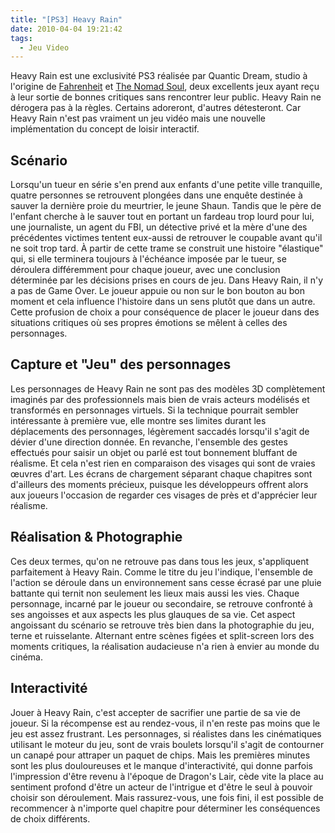 ```yaml
---
title: "[PS3] Heavy Rain"
date: 2010-04-04 19:21:42
tags:
  - Jeu Video
---
```


Heavy Rain est une exclusivité PS3 réalisée par Quantic Dream, studio à l'origine de [Fahrenheit](http://fr.wikipedia.org/wiki/Fahrenheit_%28jeu_vid%C3%A9o%29) et [The Nomad Soul](http://fr.wikipedia.org/wiki/The_Nomad_Soul), deux excellents jeux ayant reçu à leur sortie de bonnes critiques sans rencontrer leur public. Heavy Rain ne dérogera pas à la règles. Certains adoreront, d'autres détesteront. Car Heavy Rain n'est pas vraiment un jeu vidéo mais une nouvelle implémentation du concept de loisir interactif.

<!-- more -->

## Scénario

Lorsqu'un tueur en série s'en prend aux enfants d'une petite ville tranquille, quatre personnes se retrouvent plongées dans une enquête destinée à sauver la dernière proie du meurtrier, le jeune Shaun. Tandis que le père de l'enfant cherche à le sauver tout en portant un fardeau trop lourd pour lui, une journaliste, un agent du FBI, un détective privé et la mère d'une des précédentes victimes tentent eux-aussi de retrouver le coupable avant qu'il ne soit trop tard. À partir de cette trame se construit une histoire "élastique" qui, si elle terminera toujours à l'échéance imposée par le tueur, se déroulera différemment pour chaque joueur, avec une conclusion déterminée par les décisions prises en cours de jeu. Dans Heavy Rain, il n'y a pas de Game Over. Le joueur appuie ou non sur le bon bouton au bon moment et cela influence l'histoire dans un sens plutôt que dans un autre. Cette profusion de choix a pour conséquence de placer le joueur dans des situations critiques où ses propres émotions se mêlent à celles des personnages.

## Capture et "Jeu" des personnages

Les personnages de Heavy Rain ne sont pas des modèles 3D complètement imaginés par des professionnels mais bien de vrais acteurs modélisés et transformés en personnages virtuels. Si la technique pourrait sembler intéressante à première vue, elle montre ses limites durant les déplacements des personnages, légèrement saccadés lorsqu'il s'agit de dévier d'une direction donnée. En revanche, l'ensemble des gestes effectués pour saisir un objet ou parlé est tout bonnement bluffant de réalisme. Et cela n'est rien en comparaison des visages qui sont de vraies œuvres d'art. Les écrans de chargement séparant chaque chapitres sont d'ailleurs des moments précieux, puisque les développeurs offrent alors aux joueurs l'occasion de regarder ces visages de près et d'apprécier leur réalisme.

## Réalisation &amp; Photographie

Ces deux termes, qu'on ne retrouve pas dans tous les jeux, s'appliquent parfaitement à Heavy Rain. Comme le titre du jeu l'indique, l'ensemble de l'action se déroule dans un environnement sans cesse écrasé par une pluie battante qui ternit non seulement les lieux mais aussi les vies. Chaque personnage, incarné par le joueur ou secondaire, se retrouve confronté à ses angoisses et aux aspects les plus glauques de sa vie. Cet aspect angoissant du scénario se retrouve très bien dans la photographie du jeu, terne et ruisselante. Alternant entre scènes figées et split-screen lors des moments critiques, la réalisation audacieuse n'a rien à envier au monde du cinéma.

## Interactivité

Jouer à Heavy Rain, c'est accepter de sacrifier une partie de sa vie de joueur. Si la récompense est au rendez-vous, il n'en reste pas moins que le jeu est assez frustrant. Les personnages, si réalistes dans les cinématiques utilisant le moteur du jeu, sont de vrais boulets lorsqu'il s'agit de contourner un canapé pour attraper un paquet de chips. Mais les premières minutes sont les plus douloureuses et le manque d'interactivité, qui donne parfois l'impression d'être revenu à l'époque de Dragon's Lair, cède vite la place au sentiment profond d'être un acteur de l'intrigue et d'être le seul à pouvoir choisir son déroulement. Mais rassurez-vous, une fois fini, il est possible de recommencer à n'importe quel chapitre pour déterminer les conséquences de choix différents.
